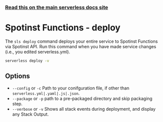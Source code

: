 <!--
title: Serverless Framework Commands - Spotinst Functions - Deploy
menuText: deploy
menuOrder: 3
description: Deploy your service to the specified provider
layout: Doc
-->

<!-- DOCS-SITE-LINK:START automatically generated  -->

### [Read this on the main serverless docs site](https://www.serverless.com/framework/docs/providers/spotinst/cli-reference/deploy)

<!-- DOCS-SITE-LINK:END -->

# Spotinst Functions - deploy

The `sls deploy` command deploys your entire service to Spotinst Functions via Spotinst API. Run this command when you have made service changes (i.e., you edited serverless.yml).

```bash
serverless deploy -v
```

## Options

- `--config` or `-c` Path to your conifguration file, if other than `serverless.yml|.yaml|.js|.json`.
- `--package` or `-p` path to a pre-packaged directory and skip packaging step.
- `--verbose` or `-v` Shows all stack events during deployment, and display any Stack Output.

